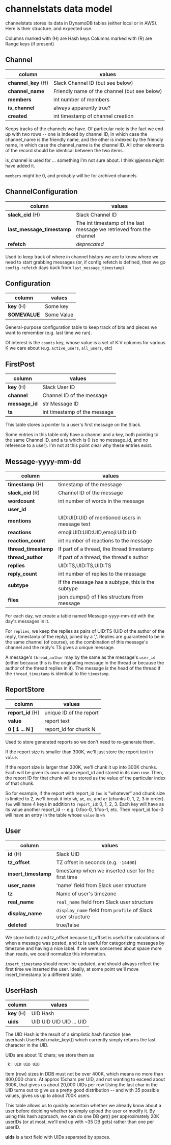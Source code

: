 # channelstats data model

channelstats stores its data in DynamoDB tables (either local or in AWS).  Here
is their structure. and expected use.

Columns marked with (H) are Hash keys
Columns marked with (R) are Range keys (if present)

## Channel

| column      | values |
| ----------- | -------- |
| **channel_key** (H) | Slack Channel ID (but see below) |
| **channel_name**  | Friendly name of the channel (but see below) |
| **members** | int number of members |
| **is_channel** | always apparently true? |
| **created** | int timestamp of channel creation |

Keeps tracks of the channels we have.  Of particular note is the fact we end up with two rows -- one is indexed by channel ID, in which case the channel_name is the friendly name, and the other is indexed by the friendly name, in which case the channel_name is the channel ID.  All other elements of the record should be identical between the two items.  

is_channel is used for ... something I'm not sure about.  I think @jenna might have added it.

`members` might be 0, and probably will be for archived channels.


## ChannelConfiguration

| column      | values |
| ----------- | -------- |
| **slack_cid** (H) | Slack Channel ID |
| **last_message_timestamp**  | The int timestamp of the last message we retrieved from the channel |
| **refetch** | *deprecated* |

Used to keep track of where in channel history we are to know where we need to start grabbing messages (or, if config.refetch is defined, then we go `config.refetch` days back from `last_message_timestamp`)

## Configuration

| column      | values |
| ----------- | -------- |
| **key** (H) | Some key |
| **SOMEVALUE**  | Some Value |

General-purpose configuration table to keep track of bits and pieces we want to remember (e.g. last time we ran).  

Of interest is the `counts` key, whose value is a set of K:V columns for various K we care about (e.g. `active_users`, `all_users`, etc)

## FirstPost

| column      | values |
| ----------- | -------- |
| **key** (H) | Slack User ID |
| **channel**  | Channel ID of the message |
| **message_id**  | str Message ID |
| **ts** | int timestamp of the message |

This table stores a pointer to a user's first message on the Slack.  

Some entries in this table only have a channel and a key, both pointing to the same Channel ID, and a ts which is 0 (so no message_id, and no reference to a user).  I'm not at this point clear why these entries exist.


## Message-yyyy-mm-dd

| column      | values |
| ----------- | -------- |
| **timestamp** (H) | timestamp of the message |
| **slack_cid** (R)   | Channel ID of the message |
| **wordcount** | int number of words in the message |
| **user_id** | | Slack UID of the author of the message |
| **mentions** | UID:UID:UID of mentioned users in message text |
| **reactions** | emoji:UID:UID:UID,emoji:UID:UID |
| **reaction_count** | int number of reactions to the message |
| **thread_timestamp** | If part of a thread, the thread timestamp |
| **thread_author** | If part of a thread, the thread's author |
| **replies** | UID:TS,UID:TS,UID:TS |
| **reply_count** | int number of replies to the message |
| **subtype** | If the message has a subtype, this is the subtype |
| **files** | json.dumps() of files structure from message |

For each day, we create a table named Message-yyyy-mm-dd with the day's messages in it.

For `replies`, we keep the replies as pairs of UID:TS (UID of the author of the reply, timestamp of the reply), joined by a ','.  Replies are guaranteed to be in the same channel (of course), so the combination of this message's channel and the reply's TS gives a unique message.

A message's `thread_author` may by the same as the message's ``user_id`` (either because this is the originating message in the thread or because the author of the thread replies in it).  The message is the head of the thread if the `thread_timestamp` is identical to the `timestamp`.

## ReportStore

| column      | values |
| ----------- | -------- |
| **report_id** (H) | unique ID of the report |
| **value**    | report text |
| **0 [ 1 ... N ]** |  report_id for chunk N|

Used to store generated reports so we don't need to re-generate them.

If the report size is smaller than 300K, we'll just store the report text in `value`.  

If the report size is larger than 300K, we'll chunk it up into 300K chunks.  Each will be given its own unique report_id and stored in its own row.  Then, the report ID for that chunk will be stored as the value of the particular index of that chunk.

So for example, if the report with report_id `foo` is "whatever" and chunk size is limited to 2, we'll break it into `wh`, `at`, `ev`, and `er`
(chunks 0, 1, 2, 3 in order).  `foo` will have 4 keys in addition to `report_id`: 0, 1, 2, 3.  Each key will have as its value another report_id -- e.g. 0:foo-0, 1:foo-1, etc.
Then report_id foo-0 will have an entry in the table whose `value` is `wh`


## User

| column      | values |
| ----------- | -------- |
| **id** (H) |  Slack UID|
| **tz_offset** | TZ offset in seconds (e.g. `-14400`)
| **insert_timestamp** | timestamp when we inserted user for the first time |
| **user_name**  | 'name' field from Slack user structure |
| **tz**  |  Name of user's timezone |
| **real_name**  |  `real_name` field from Slack user structure |
| **display_name**  | `display_name` field from `profile` of Slack user structure |
| **deleted** | true/false |

We store both tz and
tz_offset because tz_offset is useful for calculations of when a message was
posted, and tz is useful for categorizing messages by timezone and having a nice
label.  If we were concerned about space more than reads, we could normalize
this information.

`insert_timestamp` should never be updated, and should always reflect the first
time we inserted the user.  Ideally, at some point we'll move insert_timestamp
to a different table.

## UserHash

| column      | values |
| ----------- | -------- |
| **key** (H) | UID Hash |
| **uids**    | UID UID UID UID ... UID |

The UID Hash is the result of a simplistic hash function (see userhash.UserHash.make_key()) which currently simply returns the last character in the UID.  

UIDs are about 10 chars; we store them as
```
 k: UID UID UID
```
item (row) sizes in DDB must not be over 400K, which means no more than 400,000
chars.  At approx 15chars per UID, and not wanting to exceed about 300K, that
gives us about 20,000 UIDs per row Using the last char in the UID turns out to
give us a pretty good distribution -- and with 35 possible values, gives us up
to about 700K users.

This table allows us to quickly ascertain whether we already know about a user before deciding whether to simply upload the user or modify it.  By using this hash approach, we can do one DB get() per approximately 20K userIDs (or at most, we'll end up with ~35 DB gets) rather than one per userID.  

**uids** is a text field with UIDs separated by spaces.
